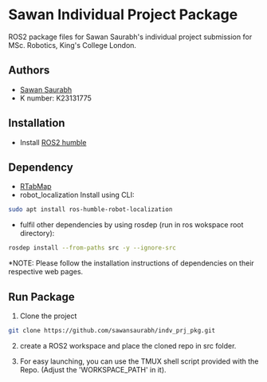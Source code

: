 
# Sawan Individual Project Package
ROS2 package files for Sawan Saurabh's individual project submission for MSc. Robotics, King's College London. 



## Authors

- [Sawan Saurabh](https://www.linkedin.com/in/sawan-saurabh/)
- K number: K23131775

## Installation

* Install [ROS2 humble](https://docs.ros.org/en/humble/Installation.html)

## Dependency

* [RTabMap](https://github.com/introlab/rtabmap_ros)
* robot_localization
Install using CLI: 
```bash
sudo apt install ros-humble-robot-localization 
```
*  fulfil other dependencies by using rosdep (run in ros wokspace root directory):
```bash
rosdep install --from-paths src -y --ignore-src
```

*NOTE: Please follow the installation instructions of dependencies on their respective web pages.
## Run Package

1. Clone the project

```bash
git clone https://github.com/sawansaurabh/indv_prj_pkg.git
```
2. create a ROS2 workspace and place the cloned repo in src folder.

3. For easy launching, you can use the TMUX shell script provided with the Repo. (Adjust the 'WORKSPACE_PATH' in it).
